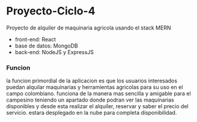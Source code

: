# Proyecto-Ciclo-4
Proyecto de alquiler de maquinaria agricola usando el stack MERN
- front-end: React
- base de datos: MongoDB
- back-end: NodeJS y ExpressJS

### Funcion

la funcion primordial de la aplicacion es que los usuarios interesados puedan alquilar maquinarias y herramientas agricolas para su uso en el campo colombiano.
funciona de la manera mas sencilla y amigable para el campesino teniendo un apartado donde podran ver las maquinarias disponibles y desde esta realizar el alquiler,
reservar y saber el precio del servicio.
estara desplegado en la nube para completa disponibilidad.
